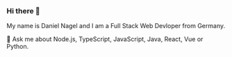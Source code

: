 ### Hi there 👋

My name is Daniel Nagel and I am a Full Stack Web Devloper from Germany.

💬 Ask me about Node.js, TypeScript, JavaScript, Java, React, Vue or Python.

<!--
**danielnagel/danielnagel** is a ✨ _special_ ✨ repository because its `README.md` (this file) appears on your GitHub profile.

Here are some ideas to get you started:

- 🔭 I’m currently working on ...
- 🌱 I’m currently learning ...
- 👯 I’m looking to collaborate on ...
- 🤔 I’m looking for help with ...
- 💬 Ask me about ...
- 📫 How to reach me: ...
- 😄 Pronouns: ...
- ⚡ Fun fact: ...
-->
